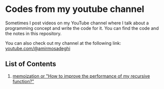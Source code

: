 # Codes from my youtube channel
Sometimes I post videos on my YouTube channel where I talk about a programming concept and write the code for it. You can find the code and the notes in this repository.

You can also check out my channel at the following link:
[youtube.com/@amirmosadeghi](https://www.youtube.com/@amirmosadeghi)

List of Contents
---
1. [memoization or "How to improve the performance of my recursive function?"](/00-memoization/)

